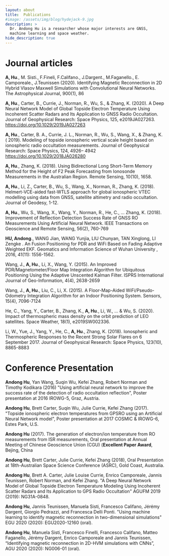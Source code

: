 ```yaml
---
layout: about
title:  Publications
#image: /assets/img/blog/hydejack-9.jpg
description: >
  Dr. Andong Hu is a researcher whose major interests are GNSS,
  machine learning and space weather.
hide_description: true
---
```


# Journal articles

  <b>A, Hu</b>., M. Sisti., F.Fineli, F.Califano., J.Dargent., M.Faganello., E. Camporeale., J.Teunissen (2020). Identifying Magnetic Reconnection in 2D Hybrid Vlasov Maxwell Simulations with Convolutional Neural Networks. The Astrophysical Journal, 900(1), 86

  <b>A, Hu</b>., Carter, B., Currie, J., Norman, R., Wu, S., & Zhang, K. (2020). A Deep Neural Network Model of Global Topside Electron Temperature Using Incoherent Scatter Radars and Its Application to GNSS Radio Occultation. Journal of Geophysical Research: Space Physics, 125, e2019JA027263. https://doi.org/10.1029/2019JA027263

  <b>A, Hu</b>., Carter, B. A., Currie, J. L., Norman, R., Wu, S., Wang, X., & Zhang, K. ( 2019). Modeling of topside ionospheric vertical scale height based on ionospheric radio occultation measurements. Journal of Geophysical Research: Space Physics, 124, 4926– 4942 https://doi.org/10.1029/2018JA026280

  <b>A, Hu</b>.,  Zhang, K. (2018). Using Bidirectional Long Short-Term Memory Method for the Height of F2 Peak Forecasting from Ionosonde Measurements in the Australian Region. Remote Sensing, 10(10), 1658.

  <b>A, Hu</b>., Li, Z., Carter, B., Wu, S., Wang, X., Norman, R.,  Zhang, K. (2018). Helmert-VCE-aided fast-WTLS approach for global ionospheric VTEC modelling using data from GNSS, satellite altimetry and radio occultation. Journal of Geodesy, 1-12.

  <b>A, Hu</b>., Wu, S., Wang, X., Wang, Y., Norman, R., He, C., ...  Zhang, K. (2018). Improvement of Reflection Detection Success Rate of GNSS RO Measurements Using Artificial Neural Network. IEEE Transactions on Geoscience and Remote Sensing, 56(2), 760-769

  <b>HU, Andong</b>., WANG Jian, WANG Yunjia, LIU Chunyan, TAN Xinglong, LI Zengke . An Fusion Positioning for PDR and WiFi Based on Fading Adaptive Weighted EKF. Geomatics and Information Science of Wuhan University , 2016, 41(11): 1556-1562.

  Wang, J., <b>A, Hu</b>., Li, X.,  Wang, Y. (2015). An Improved PDR/Magnetometer/Floor Map Integration Algorithm for Ubiquitous Positioning Using the Adaptive Unscented Kalman Filter. ISPRS International Journal of Geo-Information, 4(4), 2638-2659

  Wang, J., <b>A, Hu</b>., Liu, C.,  Li, X. (2015). A Floor-Map-Aided WiFi/Pseudo-Odometry Integration Algorithm for an Indoor Positioning System. Sensors, 15(4), 7096-7124

  He, C., Yang, Y., Carter, B., Zhang, K., <b>A, Hu</b>., Li, W., ... & Wu, S. (2020). Impact of thermospheric mass density on the orbit prediction of LEO satellites. Space Weather, 18(1), e2019SW002336.

  Li, W., Yue, J., Yang, Y., He, C., <b>A, Hu</b>., Zhang, K. (2018). Ionospheric and Thermospheric Responses to the Recent Strong Solar Flares on 6 September 2017. Journal of Geophysical Research: Space Physics, 123(10), 8865-8883
# Conference Presentation

  <b>Andong Hu</b>, Yan Wang, Suqin Wu, Kefei Zhang, Robert Norman and Timothy Kodikara (2016) "Using artificial neural network to improve the success rate of the detection of radio occultation reflection", Poster presentation at 2016 IROWG-5, Graz, Austria.

  <b>Andong Hu</b>, Brett Carter, Suqin Wu, Julie Currie, Kefei Zhang (2017). "Topside ionospheric electron temperatures from GPSRO using an Artificial Neural Network model", Poster presentation at 2017 COSMIC & IROWG-6, Estes Park, U.S.

  <b>Andong Hu</b> (2017). The generation of electron/ion temperature from RO measurements from ISR measurements, Oral presentation at Annual Meeting of Chinese Geoscience Union (CGU) (<b>Excellent Paper Award</b>, Bejing, China

  <b>Andong Hu</b>, Brett Carter, Julie Currie, Kefei Zhang (2018), Oral Presentation at 18th-Australian Space Science Conference (ASRC), Gold Coast, Australia.

  <b>Andong Hu</b>, Brett A. Carter, Julie Louise Currie, Enrico Camporeale, Jannis Teunissen, Robert Norman, and Kefei Zhang. "A Deep Neural Network Model of Global Topside Electron Temperature Modeling Using Incoherent Scatter Radars and Its Application to GPS Radio Occultation" AGUFM 2019 (2019): NG31A-0848.

  <b>Andong Hu</b>, Jannis Teunissen, Manuela Sisti, Francesco Califano, Jérémy Dargent, Giorgio Pedrazzi, and Francesca Delli Ponti. "Using machine learning to identify magnetic reconnection in two-dimensional simulations" EGU 2020 (2020): EGU2020-12160 (oral).

  <b>Andong Hu</b>, Manuela Sisti, Francesco Finelli, Francesco Califano, Matteo Faganello, Jérémy Dargent, Enrico Camporeale and Jannis Teunissen, “Identifying magnetic reconnection in 2D-HVM simulations with CNNs”, AGU 2020 (2020): NG006-01 (oral).
